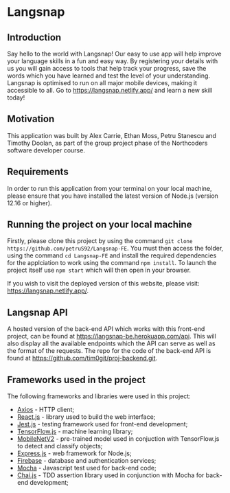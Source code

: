 # Langsnap

## Introduction

Say hello to the world with Langsnap! Our easy to use app will help improve your language skills in a fun and easy way. By registering your details with us you will gain access to tools that help track your progress, save the words which you have learned and test the level of your understanding. Langsnap is optimised to run on all major mobile devices, making it accessible to all. Go to https://langsnap.netlify.app/ and learn a new skill today!

## Motivation

This application was built by Alex Carrie, Ethan Moss, Petru Stanescu and Timothy Doolan, as part of the group project phase of the Northcoders software developer course.

## Requirements

In order to run this application from your terminal on your local machine, please ensure that you have installed the latest version of Node.js (version 12.16 or higher).

## Running the project on your local machine

Firstly, please clone this project by using the command `git clone https://github.com/petruS92/Langsnap-FE`. You must then access the folder, using the command `cd Langsnap-FE` and install the required dependencies for the applciation to work using the command `npm install`. To launch the project itself use `npm start` which will then open in your browser.

If you wish to visit the deployed version of this website, please visit: https://langsnap.netlify.app/.

## Langsnap API

A hosted version of the back-end API which works with this front-end project, can be found at https://langsnap-be.herokuapp.com/api. This will also display all the available endpoints which the API can serve as well as the format of the requests. The repo for the code of the back-end API is found at https://github.com/tim0git/proj-backend.git.

## Frameworks used in the project

The following frameworks and libraries were used in this project:

- [Axios](https://www.npmjs.com/package/axios) - HTTP client;
- [React.js](https://reactjs.org/) - library used to build the web interface;
- [Jest.js](https://jestjs.io/) - testing framework used for front-end development;
- [TensorFlow.js](https://www.tensorflow.org/js) - machine learning library;
- [MobileNetV2](https://github.com/tensorflow/tfjs-models/tree/master/mobilenet) - pre-trained model used in conjuction with TensorFlow.js to detect and classify objects;
- [Express.js](https://expressjs.com/) - web framework for Node.js;
- [Firebase](https://firebase.google.com/) - database and authentication services;
- [Mocha](https://mochajs.org/) - Javascript test used for back-end code;
- [Chai.js](www.chaijs.com) - TDD assertion library used in conjunction with Mocha for back-end development;
